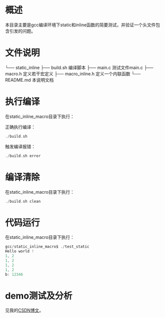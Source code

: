 # 概述

本目录主要是gcc编译环境下static和inline函数的简要测试，并验证一个头文件包含引发的问题。

# 文件说明

└── static_inline
    ├── build.sh 			    编译脚本
    ├── main.c                  测试文件main.c
    ├── macro.h                 定义若干宏定义
    ├── macro_inline.h          定义一个内联函数
    └── README.md               本说明文档

# 执行编译

在static_inline_macro目录下执行：

正确执行编译：
```c
./build.sh
```

触发编译报错：
```c
./build.sh error
```

# 编译清除

在static_inline_macro目录下执行：

```c
./build.sh clean
```

# 代码运行

在static_inline_macro目录下执行：

```c
gcc/static_inline_macro$ ./test_static 
Hello world !
1, 2
1, 2
1, 2
1, 2
b: 12346
```

# demo测试及分析
见我的[CSDN博文](http://yyds.recan-li.cn)。